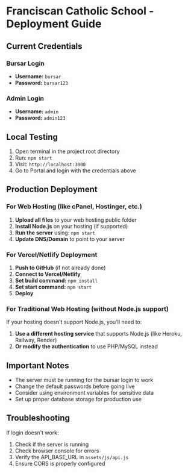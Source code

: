 # Franciscan Catholic School - Deployment Guide

## Current Credentials

### Bursar Login
- **Username:** `bursar`
- **Password:** `bursar123`

### Admin Login  
- **Username:** `admin`
- **Password:** `admin123`

## Local Testing

1. Open terminal in the project root directory
2. Run: `npm start`
3. Visit: `http://localhost:3000`
4. Go to Portal and login with the credentials above

## Production Deployment

### For Web Hosting (like cPanel, Hostinger, etc.)

1. **Upload all files** to your web hosting public folder
2. **Install Node.js** on your hosting (if supported)
3. **Run the server** using: `npm start`
4. **Update DNS/Domain** to point to your server

### For Vercel/Netlify Deployment

1. **Push to GitHub** (if not already done)
2. **Connect to Vercel/Netlify**
3. **Set build command:** `npm install`
4. **Set start command:** `npm start`
5. **Deploy**

### For Traditional Web Hosting (without Node.js support)

If your hosting doesn't support Node.js, you'll need to:

1. **Use a different hosting service** that supports Node.js (like Heroku, Railway, Render)
2. **Or modify the authentication** to use PHP/MySQL instead

## Important Notes

- The server must be running for the bursar login to work
- Change the default passwords before going live
- Consider using environment variables for sensitive data
- Set up proper database storage for production use

## Troubleshooting

If login doesn't work:
1. Check if the server is running
2. Check browser console for errors
3. Verify the API_BASE_URL in `assets/js/api.js`
4. Ensure CORS is properly configured